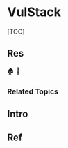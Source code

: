 # VulStack

[TOC]



## Res
🏠 
🚧 


### Related Topics



## Intro



## Ref
[🤔 红日靶场(vulnstack)一 超全面详细的渗透测试学习笔记 | CSDN]: http://t.csdnimg.cn/34Ua7

